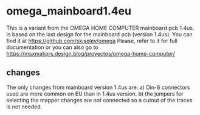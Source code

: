 # omega_mainboard1.4eu
This is a variant from the OMEGA HOME COMPUTER mainboard pcb 1.4us.
Is based on the last design for the mainboard pcb (version 1.4us). You can find it at https://github.com/skiselev/omega
Please, refer to it for full documentation or you can also go to https://msxmakers.design.blog/proyectos/omega-home-computer/

## changes
The only changes from mainboard version 1.4us are:
a) Din-8 connectors used are more common on EU than in 1.4us version.
b) the jumpers for selecting the mapper changes are not connected so a cutout of the traces is not needed.
